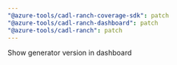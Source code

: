 ```yaml
---
"@azure-tools/cadl-ranch-coverage-sdk": patch
"@azure-tools/cadl-ranch-dashboard": patch
"@azure-tools/cadl-ranch": patch
---
```


Show generator version in dashboard
